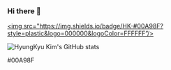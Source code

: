 ### Hi there 👋

<!--
**vellimole0621/vellimole0621** is a ✨ _special_ ✨ repository because its `README.md` (this file) appears on your GitHub profile.

Here are some ideas to get you started:

- 🔭 I’m currently working on ...
- 🌱 I’m currently learning ...
- 👯 I’m looking to collaborate on ...
- 🤔 I’m looking for help with ...
- 💬 Ask me about ...
- 📫 How to reach me: ...
- 😄 Pronouns: ...
- ⚡ Fun fact: ...
-->

<a href="https://github.com/vellimole0621/hk_resume" target="_blank"><img src="https://img.shields.io/badge/HK-#00A98F?style=plastic&logo=000000&logoColor=FFFFFF”/></a>

![HyungKyu Kim's GitHub stats](https://github-readme-stats.vercel.app/api?username=vellimole0621&show_icons=true&theme=radical)

#00A98F
